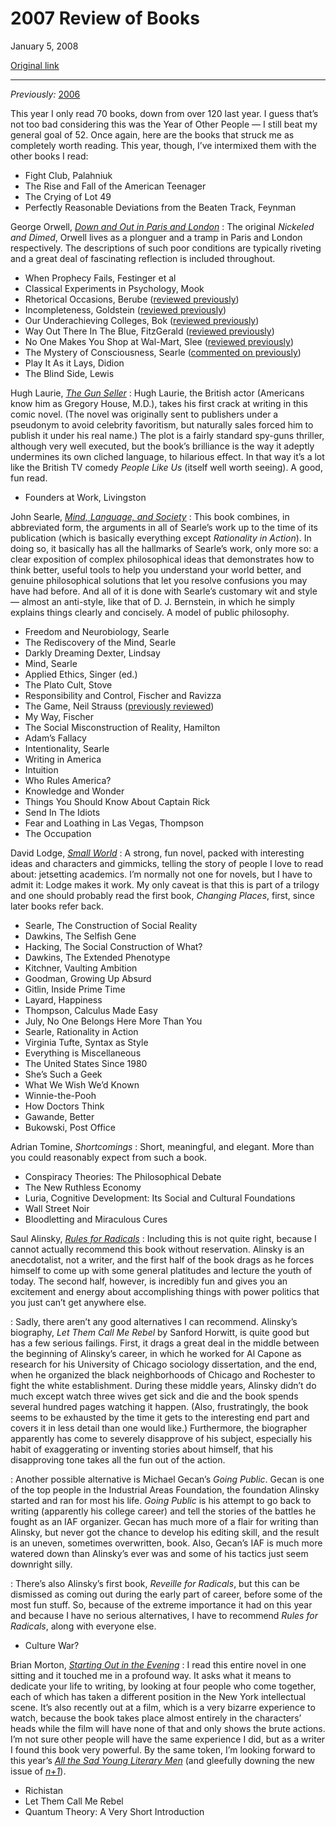 2007 Review of Books
====================

January 5, 2008

[Original link](http://www.aaronsw.com/weblog/books2007)

* * * * *

*Previously:* [2006](http://www.aaronsw.com/weblog/books2006)

This year I only read 70 books, down from over 120 last year. I guess
that’s not too bad considering this was the Year of Other People — I
still beat my general goal of 52. Once again, here are the books that
struck me as completely worth reading. This year, though, I’ve
intermixed them with the other books I read:

-   Fight Club, Palahniuk
-   The Rise and Fall of the American Teenager
-   The Crying of Lot 49
-   Perfectly Reasonable Deviations from the Beaten Track, Feynman

George Orwell, *[Down and Out in Paris and London](http://www.orwell.ru/library/novels/Down_and_Out_in_Paris_and_London/english/)* 
:   The original *Nickeled and Dimed*, Orwell lives as a plonguer and a
    tramp in Paris and London respectively. The descriptions of such
    poor conditions are typically riveting and a great deal of
    fascinating reflection is included throughout.

-   When Prophecy Fails, Festinger et al
-   Classical Experiments in Psychology, Mook
-   Rhetorical Occasions, Berube ([reviewed
    previously](http://www.aaronsw.com/weblog/rhetocc))
-   Incompleteness, Goldstein ([reviewed
    previously](http://www.aaronsw.com/weblog/godel))
-   Our Underachieving Colleges, Bok ([reviewed
    previously](http://www.aaronsw.com/weblog/underbok))
-   Way Out There In The Blue, FitzGerald ([reviewed
    previously](http://www.aaronsw.com/weblog/intheblue))
-   No One Makes You Shop at Wal-Mart, Slee ([reviewed
    previously](http://www.aaronsw.com/weblog/nobodyshops))
-   The Mystery of Consciousness, Searle ([commented on
    previously](http://www.aaronsw.com/weblog/searle))
-   Play It As it Lays, Didion
-   The Blind Side, Lewis

Hugh Laurie, *[The Gun Seller](http://books.theinfo.org/go/067102082X)* 
:   Hugh Laurie, the British actor (Americans know him as Gregory House,
    M.D.), takes his first crack at writing in this comic novel. (The
    novel was originally sent to publishers under a pseudonym to avoid
    celebrity favoritism, but naturally sales forced him to publish it
    under his real name.) The plot is a fairly standard spy-guns
    thriller, although very well executed, but the book’s brilliance is
    the way it adeptly undermines its own cliched language, to hilarious
    effect. In that way it’s a lot like the British TV comedy *People
    Like Us* (itself well worth seeing). A good, fun read.

-   Founders at Work, Livingston

John Searle, *[Mind, Language, and Society](http://books.theinfo.org/go/0465045219)* 
:   This book combines, in abbreviated form, the arguments in all of
    Searle’s work up to the time of its publication (which is basically
    everything except *Rationality in Action*). In doing so, it
    basically has all the hallmarks of Searle’s work, only more so: a
    clear exposition of complex philosophical ideas that demonstrates
    how to think better, useful tools to help you understand your world
    better, and genuine philosophical solutions that let you resolve
    confusions you may have had before. And all of it is done with
    Searle’s customary wit and style — almost an anti-style, like that
    of D. J. Bernstein, in which he simply explains things clearly and
    concisely. A model of public philosophy.

-   Freedom and Neurobiology, Searle
-   The Rediscovery of the Mind, Searle
-   Darkly Dreaming Dexter, Lindsay
-   Mind, Searle
-   Applied Ethics, Singer (ed.)
-   The Plato Cult, Stove
-   Responsibility and Control, Fischer and Ravizza
-   The Game, Neil Strauss ([previously
    reviewed](http://www.aaronsw.com/weblog/thegame))
-   My Way, Fischer
-   The Social Misconstruction of Reality, Hamilton
-   Adam’s Fallacy
-   Intentionality, Searle
-   Writing in America
-   Intuition
-   Who Rules America?
-   Knowledge and Wonder
-   Things You Should Know About Captain Rick
-   Send In The Idiots
-   Fear and Loathing in Las Vegas, Thompson
-   The Occupation

David Lodge, *[Small World](http://books.theinfo.org/go/0140072659)* 
:   A strong, fun novel, packed with interesting ideas and characters
    and gimmicks, telling the story of people I love to read about:
    jetsetting academics. I’m normally not one for novels, but I have to
    admit it: Lodge makes it work. My only caveat is that this is part
    of a trilogy and one should probably read the first book, *Changing
    Places*, first, since later books refer back.

-   Searle, The Construction of Social Reality
-   Dawkins, The Selfish Gene
-   Hacking, The Social Construction of What?
-   Dawkins, The Extended Phenotype
-   Kitchner, Vaulting Ambition
-   Goodman, Growing Up Absurd
-   Gitlin, Inside Prime Time
-   Layard, Happiness
-   Thompson, Calculus Made Easy
-   July, No One Belongs Here More Than You
-   Searle, Rationality in Action
-   Virginia Tufte, Syntax as Style
-   Everything is Miscellaneous
-   The United States Since 1980
-   She’s Such a Geek
-   What We Wish We’d Known
-   Winnie-the-Pooh
-   How Doctors Think
-   Gawande, Better
-   Bukowski, Post Office

Adrian Tomine, *Shortcomings* 
:   Short, meaningful, and elegant. More than you could reasonably
    expect from such a book.

-   Conspiracy Theories: The Philosophical Debate
-   The New Ruthless Economy
-   Luria, Cognitive Development: Its Social and Cultural Foundations
-   Wall Street Noir
-   Bloodletting and Miraculous Cures

Saul Alinsky, *[Rules for Radicals](http://books.theinfo.org/go/0679721134)* 
:   Including this is not quite right, because I cannot actually
    recommend this book without reservation. Alinsky is an anecdotalist,
    not a writer, and the first half of the book drags as he forces
    himself to come up with some general platitudes and lecture the
    youth of today. The second half, however, is incredibly fun and
    gives you an excitement and energy about accomplishing things with
    power politics that you just can’t get anywhere else.

:   Sadly, there aren’t any good alternatives I can recommend. Alinsky’s
    biography, *Let Them Call Me Rebel* by Sanford Horwitt, is quite
    good but has a few serious failings. First, it drags a great deal in
    the middle between the beginning of Alinsky’s career, in which he
    worked for Al Capone as research for his University of Chicago
    sociology dissertation, and the end, when he organized the black
    neighborhoods of Chicago and Rochester to fight the white
    establishment. During these middle years, Alinsky didn’t do much
    except watch three wives get sick and die and the book spends
    several hundred pages watching it happen. (Also, frustratingly, the
    book seems to be exhausted by the time it gets to the interesting
    end part and covers it in less detail than one would like.)
    Furthermore, the biographer apparently has come to severely
    disapprove of his subject, especially his habit of exaggerating or
    inventing stories about himself, that his disapproving tone takes
    all the fun out of the action.

:   Another possible alternative is Michael Gecan’s *Going Public*.
    Gecan is one of the top people in the Industrial Areas Foundation,
    the foundation Alinsky started and ran for most his life. *Going
    Public* is his attempt to go back to writing (apparently his college
    career) and tell the stories of the battles he fought as an IAF
    organizer. Gecan has much more of a flair for writing than Alinsky,
    but never got the chance to develop his editing skill, and the
    result is an uneven, sometimes overwritten, book. Also, Gecan’s IAF
    is much more watered down than Alinsky’s ever was and some of his
    tactics just seem downright silly.

:   There’s also Alinsky’s first book, *Reveille for Radicals*, but this
    can be dismissed as coming out during the early part of career,
    before some of the most fun stuff. So, because of the extreme
    importance it had on this year and because I have no serious
    alternatives, I have to recommend *Rules for Radicals*, along with
    everyone else.

-   Culture War?

Brian Morton, *[Starting Out in the Evening](http://books.theinfo.org/go/0156033410)* 
:   I read this entire novel in one sitting and it touched me in a
    profound way. It asks what it means to dedicate your life to
    writing, by looking at four people who come together, each of which
    has taken a different position in the New York intellectual scene.
    It’s also recently out at a film, which is a very bizarre experience
    to watch, because the book takes place almost entirely in the
    characters’ heads while the film will have none of that and only
    shows the brute actions. I’m not sure other people will have the
    same experience I did, but as a writer I found this book very
    powerful. By the same token, I’m looking forward to this year’s
    *[All the Sad Young Literary
    Men](http://books.theinfo.org/go/0670018554)* (and gleefully downing
    the new issue of *[n+1](http://nplusonemag.com/)*).

-   Richistan
-   Let Them Call Me Rebel
-   Quantum Theory: A Very Short Introduction

